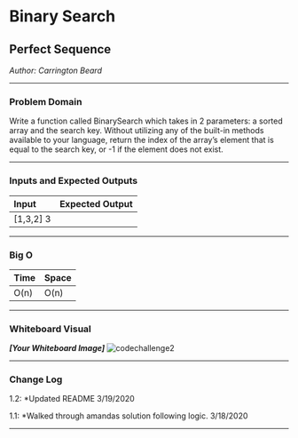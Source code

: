 # Binary Search

## Perfect Sequence
*Author: Carrington Beard*

---

### Problem Domain


Write a function called BinarySearch which takes in 2 parameters: a sorted array and the search key. 
Without utilizing any of the built-in methods available to your language, return the index of the array’s
element that is equal to the search key, or -1 if the element does not exist.

---

### Inputs and Expected Outputs

| Input | Expected Output |
| :----------- | :----------- |
| [1,3,2] 3 |  | 1 | 


---

### Big O


| Time | Space |
| :----------- | :----------- |
| O(n) | O(n) |


---


### Whiteboard Visual
***[Your Whiteboard Image]***
![codechallenge2](https://user-images.githubusercontent.com/58369033/77137203-2c24c780-6a2a-11ea-845b-0960a71bc82a.jpg)


---

### Change Log
 
1.2: *Updated README 3/19/2020 

1.1: *Walked through amandas solution following logic. 3/18/2020

---
